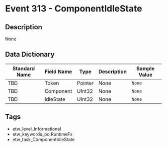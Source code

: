 # Event 313 - ComponentIdleState

## Description
None

## Data Dictionary
|Standard Name|Field Name|Type|Description|Sample Value|
|---|---|---|---|---|
|TBD|Token|Pointer|None|`None`|
|TBD|Component|UInt32|None|`None`|
|TBD|IdleState|UInt32|None|`None`|

## Tags
* etw_level_Informational
* etw_keywords_po:RuntimeFx
* etw_task_ComponentIdleState